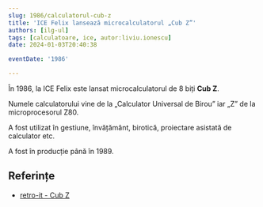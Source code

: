 ```yaml
---
slug: 1986/calculatorul-cub-z
title: 'ICE Felix lansează microcalculatorul „Cub Z”'
authors: [ilg-ul]
tags: [calculatoare, ice, autor:liviu.ionescu]
date: 2024-01-03T20:40:38

eventDate: '1986'

---
```


În 1986, la ICE Felix este lansat microcalculatorul de
8 biți **Cub Z**.

<!-- truncate -->

Numele calculatorului vine de la „Calculator Universal de Birou” iar „Z” de
la microprocesorul Z80.

A fost utilizat  în gestiune, învățământ, birotică, proiectare
asistată de calculator etc.

A fost în producție până în 1989.

## Referințe

- [retro-it - Cub Z](https://retroit.ro/product/cub-z/)
